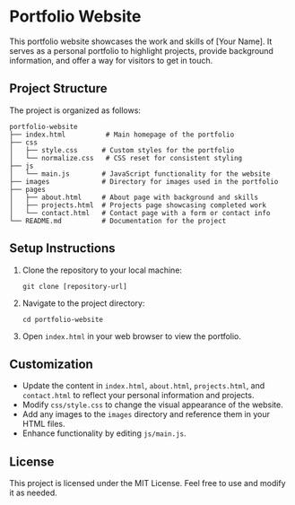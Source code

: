 # Portfolio Website

This portfolio website showcases the work and skills of [Your Name]. It serves as a personal portfolio to highlight projects, provide background information, and offer a way for visitors to get in touch.

## Project Structure

The project is organized as follows:

```
portfolio-website
├── index.html          # Main homepage of the portfolio
├── css
│   ├── style.css      # Custom styles for the portfolio
│   └── normalize.css   # CSS reset for consistent styling
├── js
│   └── main.js        # JavaScript functionality for the website
├── images             # Directory for images used in the portfolio
├── pages
│   ├── about.html     # About page with background and skills
│   ├── projects.html  # Projects page showcasing completed work
│   └── contact.html   # Contact page with a form or contact info
└── README.md          # Documentation for the project
```

## Setup Instructions

1. Clone the repository to your local machine:
   ```
   git clone [repository-url]
   ```

2. Navigate to the project directory:
   ```
   cd portfolio-website
   ```

3. Open `index.html` in your web browser to view the portfolio.

## Customization

- Update the content in `index.html`, `about.html`, `projects.html`, and `contact.html` to reflect your personal information and projects.
- Modify `css/style.css` to change the visual appearance of the website.
- Add any images to the `images` directory and reference them in your HTML files.
- Enhance functionality by editing `js/main.js`.

## License

This project is licensed under the MIT License. Feel free to use and modify it as needed.